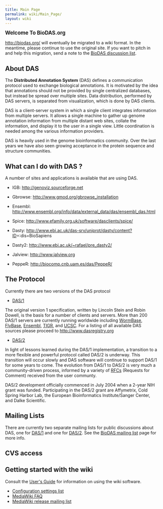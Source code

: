 ```yaml
---
title: Main Page
permalink: wiki/Main_Page/
layout: wiki
---
```


<big>**Welcome To BioDAS.org**</big>

<http://biodas.org/> will eventually be migrated to a wiki format. In
the meantime, please continue to use the original site. If you want to
pitch in and help this migration, send a note to the [BioDAS discussion
list](http://lists.open-bio.org/mailman/listinfo/das2).

About DAS
---------

The <b>Distributed Annotation System</b> (DAS) defines a communication
protocol used to exchange biological annotations. It is motivated by the
idea that annotations should not be provided by single centralized
databases, but instead be spread over multiple sites. Data distribution,
performed by DAS servers, is separated from visualization, which is done
by DAS clients.

DAS is a client-server system in which a single client integrates
information from multiple servers. It allows a single machine to gather
up genome annotation information from multiple distant web sites,
collate the information, and display it to the user in a single view.
Little coordination is needed among the various information providers.

DAS is heavily used in the genome bioinformatics community. Over the
last years we have also seen growing acceptance in the protein sequence
and structure communities.

What can I do with DAS ?
------------------------

A number of sites and applications is available that are using DAS.

-   IGB: <http://genoviz.sourceforge.net>

<!-- -->

-   Gbrowse: <http://www.gmod.org/gbrowse_installation>

<!-- -->

-   Ensembl:
    <http://www.ensembl.org/info/data/external_data/das/ensembl_das.html>

<!-- -->

-   Spice: <http://www.efamily.org.uk/software/dasclients/spice/>

<!-- -->

-   Dasty:
    <http://www.ebi.ac.uk/das-srv/uniprot/dasty/content?ID>=:dis=BioSapiens

<!-- -->

-   Dasty2: <http://www.ebi.ac.uk/~rafael/pre_dasty2/>

<!-- -->

-   Jalview: <http://www.jalview.org>

<!-- -->

-   PeppeR: <http://biocomp.cnb.uam.es/das/PeppeR/>

The Protocol
------------

Currently there are two versions of the DAS protocol

-   [DAS/1](/wiki/DAS/1 "wikilink")

The original version 1 specification, written by Lincoln Stein and Robin
Dowell, is the basis for a number of clients and servers. More than 200
DAS/1 servers are currently running worldwide including
[WormBase](http://www.wormbase.org/),
[FlyBase](http://www.flybase.org/), [Ensembl](http://www.ensembl.org/),
[TIGR](http://www.tigr.org/), and [UCSC](http://genome.ucsc.edu/). For a
listing of all available DAS sources please proceed to
<http://www.dasregistry.org>

-   [DAS/2](/wiki/DAS/2 "wikilink")

In light of lessons learned during the DAS/1 implementation, a
transition to a more flexible and powerful protocol called DAS/2 is
underway. This transition will occur slowly and DAS software will
continue to support DAS/1 for some years to come. The evolution from
DAS/1 to DAS/2 is very much a community-driven process, informed by a
variety of [RFCs](/wiki/RFCs "wikilink") (Requests for Comment) received from
the user communty.

DAS/2 development officially commenced in July 2004 when a 2-year NIH
grant was funded. Participating in the DAS/2 grant are Affymetrix, Cold
Spring Harbor Lab, the European Bioinformatics Institute/Sanger Center,
and Dalke Scientific.

Mailing Lists
-------------

There are currently two separate mailing lists for public discussions
about DAS, one for [DAS/1](http://biodas.org/mailman/listinfo/das) and
one for [DAS/2](http://biodas.org/mailman/listinfo/das2). See the
[BioDAS mailing list](http://biodas.org/documents/biodas-lists.html)
page for more info.

CVS access
----------

Getting started with the wiki
-----------------------------

Consult the [User's Guide](http://meta.wikimedia.org/wiki/Help:Contents)
for information on using the wiki software.

-   [Configuration settings
    list](http://www.mediawiki.org/wiki/Help:Configuration_settings)
-   [MediaWiki FAQ](http://www.mediawiki.org/wiki/Help:FAQ)
-   [MediaWiki release mailing
    list](http://mail.wikimedia.org/mailman/listinfo/mediawiki-announce)

